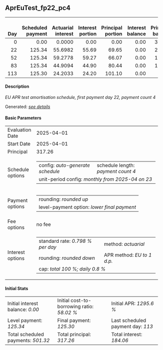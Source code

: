 <h2>AprEuTest_fp22_pc4</h2>
<table>
    <thead style="vertical-align: bottom;">
        <th style="text-align: right;">Day</th>
        <th style="text-align: right;">Scheduled payment</th>
        <th style="text-align: right;">Actuarial interest</th>
        <th style="text-align: right;">Interest portion</th>
        <th style="text-align: right;">Principal portion</th>
        <th style="text-align: right;">Interest balance</th>
        <th style="text-align: right;">Principal balance</th>
        <th style="text-align: right;">Total actuarial interest</th>
        <th style="text-align: right;">Total interest</th>
        <th style="text-align: right;">Total principal</th>
    </thead>
    <tr style="text-align: right;">
        <td class="ci00">0</td>
        <td class="ci01" style="white-space: nowrap;">0.00</td>
        <td class="ci02">0.0000</td>
        <td class="ci03">0.00</td>
        <td class="ci04">0.00</td>
        <td class="ci05">0.00</td>
        <td class="ci06">317.26</td>
        <td class="ci07">0.0000</td>
        <td class="ci08">0.00</td>
        <td class="ci09">0.00</td>
    </tr>
    <tr style="text-align: right;">
        <td class="ci00">22</td>
        <td class="ci01" style="white-space: nowrap;">125.34</td>
        <td class="ci02">55.6982</td>
        <td class="ci03">55.69</td>
        <td class="ci04">69.65</td>
        <td class="ci05">0.00</td>
        <td class="ci06">247.61</td>
        <td class="ci07">55.6982</td>
        <td class="ci08">55.69</td>
        <td class="ci09">69.65</td>
    </tr>
    <tr style="text-align: right;">
        <td class="ci00">52</td>
        <td class="ci01" style="white-space: nowrap;">125.34</td>
        <td class="ci02">59.2778</td>
        <td class="ci03">59.27</td>
        <td class="ci04">66.07</td>
        <td class="ci05">0.00</td>
        <td class="ci06">181.54</td>
        <td class="ci07">114.9760</td>
        <td class="ci08">114.96</td>
        <td class="ci09">135.72</td>
    </tr>
    <tr style="text-align: right;">
        <td class="ci00">83</td>
        <td class="ci01" style="white-space: nowrap;">125.34</td>
        <td class="ci02">44.9094</td>
        <td class="ci03">44.90</td>
        <td class="ci04">80.44</td>
        <td class="ci05">0.00</td>
        <td class="ci06">101.10</td>
        <td class="ci07">159.8854</td>
        <td class="ci08">159.86</td>
        <td class="ci09">216.16</td>
    </tr>
    <tr style="text-align: right;">
        <td class="ci00">113</td>
        <td class="ci01" style="white-space: nowrap;">125.30</td>
        <td class="ci02">24.2033</td>
        <td class="ci03">24.20</td>
        <td class="ci04">101.10</td>
        <td class="ci05">0.00</td>
        <td class="ci06">0.00</td>
        <td class="ci07">184.0887</td>
        <td class="ci08">184.06</td>
        <td class="ci09">317.26</td>
    </tr>
</table>
<h4>Description</h4>
<p><i>EU APR test amortisation schedule, first payment day 22, payment count 4</i></p>
<p>Generated: <i><a href="../GeneratedDate.md">see details</a></i></p>
<h4>Basic Parameters</h4>
<table>
    <tr>
        <td>Evaluation Date</td>
        <td>2025-04-01</td>
    </tr>
    <tr>
        <td>Start Date</td>
        <td>2025-04-01</td>
    </tr>
    <tr>
        <td>Principal</td>
        <td>317.26</td>
    </tr>
    <tr>
        <td>Schedule options</td>
        <td>
            <table>
                <tr>
                    <td>config: <i>auto-generate schedule</i></td>
                    <td>schedule length: <i><i>payment count</i> 4</i></td>
                </tr>
                <tr>
                    <td colspan="2" style="white-space: nowrap;">unit-period config: <i>monthly from 2025-04 on 23</i></td>
                </tr>
            </table>
        </td>
    </tr>
    <tr>
        <td>Payment options</td>
        <td>
            <table>
                <tr>
                    <td>rounding: <i>rounded up</i></td>
                </tr>
                <tr>
                    <td>level-payment option: <i>lower&nbsp;final&nbsp;payment</i></td>
                </tr>
            </table>
        </td>
    </tr>
    <tr>
        <td>Fee options</td>
        <td>no fee
        </td>
    </tr>
    <tr>
        <td>Interest options</td>
        <td>
            <table>
                <tr>
                    <td>standard rate: <i>0.798 % per day</i></td>
                    <td>method: <i>actuarial</i></td>
                </tr>
                <tr>
                    <td>rounding: <i>rounded down</i></td>
                    <td>APR method: <i>EU to 1 d.p.</i></td>
                </tr>
                <tr>
                    <td colspan="2">cap: <i>total 100 %; daily 0.8 %</td>
                </tr>
            </table>
        </td>
    </tr>
</table>
<h4>Initial Stats</h4>
<table>
    <tr>
        <td>Initial interest balance: <i>0.00</i></td>
        <td>Initial cost-to-borrowing ratio: <i>58.02 %</i></td>
        <td>Initial APR: <i>1295.6 %</i></td>
    </tr>
    <tr>
        <td>Level payment: <i>125.34</i></td>
        <td>Final payment: <i>125.30</i></td>
        <td>Last scheduled payment day: <i>113</i></td>
    </tr>
    <tr>
        <td>Total scheduled payments: <i>501.32</i></td>
        <td>Total principal: <i>317.26</i></td>
        <td>Total interest: <i>184.06</i></td>
    </tr>
</table>